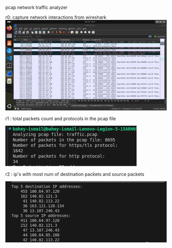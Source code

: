 
pcap network traffic analyzer


r0: capture network interactions from wireshark
![alt text](image-3.png)

r1 : total packets count and protocols in the pcap file

![alt text](image-4.png)

r2 : ip's with most num of  destination packets and source packets 

![alt text](image-2.png)